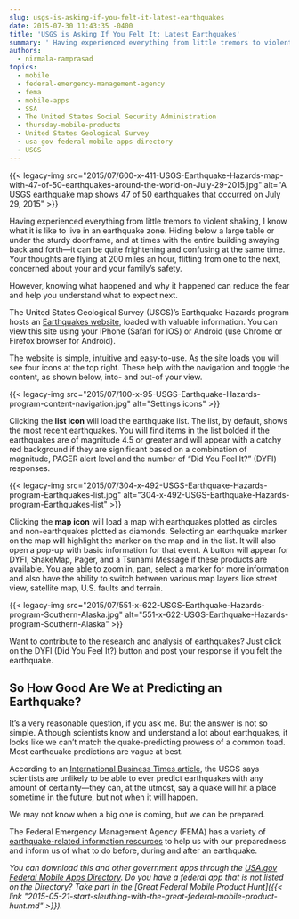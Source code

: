 ```yaml
---
slug: usgs-is-asking-if-you-felt-it-latest-earthquakes
date: 2015-07-30 11:43:35 -0400
title: 'USGS is Asking If You Felt It: Latest Earthquakes'
summary: ' Having experienced everything from little tremors to violent shaking, I know what it is like to live in an earthquake zone. Hiding below a large table or under the sturdy doorframe, and at times with the'
authors:
  - nirmala-ramprasad
topics:
  - mobile
  - federal-emergency-management-agency
  - fema
  - mobile-apps
  - SSA
  - The United States Social Security Administration
  - thursday-mobile-products
  - United States Geological Survey
  - usa-gov-federal-mobile-apps-directory
  - USGS
---
```


{{< legacy-img src="2015/07/600-x-411-USGS-Earthquake-Hazards-map-with-47-of-50-earthquakes-around-the-world-on-July-29-2015.jpg" alt="A USGS earthquake map shows 47 of 50 earthquakes that occurred on July 29, 2015" >}}

Having experienced everything from little tremors to violent shaking, I know what it is like to live in an earthquake zone. Hiding below a large table or under the sturdy doorframe, and at times with the entire building swaying back and forth—it can be quite frightening and confusing at the same time. Your thoughts are flying at 200 miles an hour, flitting from one to the next, concerned about your and your family’s safety.

However, knowing what happened and why it happened can reduce the fear and help you understand what to expect next.

The United States Geological Survey (USGS)&#8217;s Earthquake Hazards program hosts an [Earthquakes website](http://earthquake.usgs.gov/earthquakes), loaded with valuable information. You can view this site using your iPhone (Safari for iOS) or Android (use Chrome or Firefox browser for Android).

The website is simple, intuitive and easy-to-use. As the site loads you will see four icons at the top right. These help with the navigation and toggle the content, as shown below, into- and out-of your view.

{{< legacy-img src="2015/07/100-x-95-USGS-Earthquake-Hazards-program-content-navigation.jpg" alt="Settings icons" >}}

Clicking the **list icon** will load the earthquake list. The list, by default, shows the most recent earthquakes. You will find items in the list bolded if the earthquakes are of magnitude 4.5 or greater and will appear with a catchy red background if they are significant based on a combination of magnitude, PAGER alert level and the number of “Did You Feel It?” (DYFI) responses.

{{< legacy-img src="2015/07/304-x-492-USGS-Earthquake-Hazards-program-Earthquakes-list.jpg" alt="304-x-492-USGS-Earthquake-Hazards-program-Earthquakes-list" >}}

Clicking the **map icon** will load a map with earthquakes plotted as circles and non-earthquakes plotted as diamonds. Selecting an earthquake marker on the map will highlight the marker on the map and in the list. It will also open a pop-up with basic information for that event. A button will appear for DYFI, ShakeMap, Pager, and a Tsunami Message if these products are available. You are able to zoom in, pan, select a marker for more information and also have the ability to switch between various map layers like street view, satellite map, U.S. faults and terrain.

{{< legacy-img src="2015/07/551-x-622-USGS-Earthquake-Hazards-program-Southern-Alaska.jpg" alt="551-x-622-USGS-Earthquake-Hazards-program-Southern-Alaska" >}}

Want to contribute to the research and analysis of earthquakes? Just click on the DYFI (Did You Feel It?) button and post your response if you felt the earthquake.

## So How Good Are We at Predicting an Earthquake?

It’s a very reasonable question, if you ask me. But the answer is not so simple. Although scientists know and understand a lot about earthquakes, it looks like we can’t match the quake-predicting prowess of a common toad. Most earthquake predictions are vague at best.

According to an [International Business Times article](http://www.ibtimes.co.uk/predicting-earthquakes-mixed-outcome-improving-data-crunching-1498641), the USGS says scientists are unlikely to be able to ever predict earthquakes with any amount of certainty—they can, at the utmost, say a quake will hit a place sometime in the future, but not when it will happen.

We may not know when a big one is coming, but we can be prepared.

The Federal Emergency Management Agency (FEMA) has a variety of [earthquake-related information resources](http://www.fema.gov/earthquake-publications) to help us with our preparedness and inform us of what to do before, during and after an earthquake.

_You can download this and other government apps through the [USA.gov Federal Mobile Apps Directory](https://www.usa.gov/mobile-apps). Do you have a federal app that is not listed on the Directory? Take part in the [Great Federal Mobile Product Hunt]({{< link "2015-05-21-start-sleuthing-with-the-great-federal-mobile-product-hunt.md" >}})._